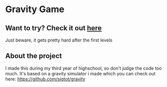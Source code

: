# Gravity Game
## Want to try? Check it out [here](http://folk.ntnu.no/sigurdvt/gg/)
Just beware, it gets pretty hard after the first levels

## About the project
I made this during my third year of highschool, so don't judge the code too much. It's based on a gravity simulator i made which you can check out here: https://github.com/sigtot/gravity
